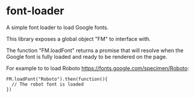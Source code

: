 # font-loader
A simple font loader to load Google fonts.

This library exposes a global object "FM" to interface with.

The function "FM.loadFont" returns a promise that will resolve when the Google font is fully loaded and ready to be rendered on the page.

For example to to load Roboto https://fonts.google.com/specimen/Roboto:

```
FM.loadFont("Roboto").then(function(){
  // The robot font is loaded
})
```
